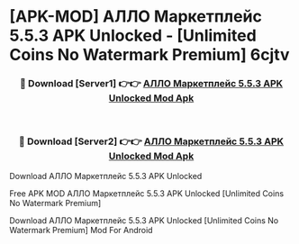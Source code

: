# [APK-MOD] АЛЛО  Маркетплейс 5.5.3 APK Unlocked - [Unlimited Coins No Watermark Premium] 6cjtv



<div align="center">
<h3>🔴 Download [Server1] 👉👉 <a href="https://momento.my/?title=АЛЛО__Маркетплейс_5.5.3_APK_Unlocked">АЛЛО  Маркетплейс 5.5.3 APK Unlocked Mod Apk</a></h3><br>

<h3>🔴 Download [Server2] 👉👉 <a href="https://momento.my/?title=АЛЛО__Маркетплейс_5.5.3_APK_Unlocked">АЛЛО  Маркетплейс 5.5.3 APK Unlocked Mod Apk</a></h3>
</div>



Download АЛЛО  Маркетплейс 5.5.3 APK Unlocked 

Free APK MOD АЛЛО  Маркетплейс 5.5.3 APK Unlocked [Unlimited Coins No Watermark Premium]

Download АЛЛО  Маркетплейс 5.5.3 APK Unlocked [Unlimited Coins No Watermark Premium] Mod For Android
